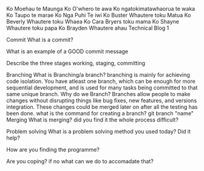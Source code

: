 Ko Moehau te Maunga 
Ko O'whero te awa 
Ko ngatokimatawhaorua te waka 
Ko Taupo te marae 
Ko Nga Puhi Te iwi 
Ko Buster Whautere toku Matua 
Ko Beverly Whautere toku Whaea 
Ko Cara Bryers toku mama 
Ko Shayne Whautere toku papa 
Ko Brayden Whautere ahau
Technical Blog 1

Commit What is a commit?

What is an example of a GOOD commit message

Describe the three stages working, staging, committing

Branching What is Branching/a branch?
branching is mainly for achieving code isolation. You have atleast one branch, which can be enough for more sequential development, and is used for many tasks being committed to that same unique branch.
Why do we Branch?
Branches allow people to make changes without disrupting things like bug fixes, new features, and versions integration. These changes could be merged later on after all the testing has been done.
what is the command for creating a branch?
git branch "name"
Merging What is merging? did you find it the whole process difficult?

Problem solving What is a problem solving method you used today? Did it help?


How are you finding the programme?

Are you coping? if no what can we do to accomadate that?
